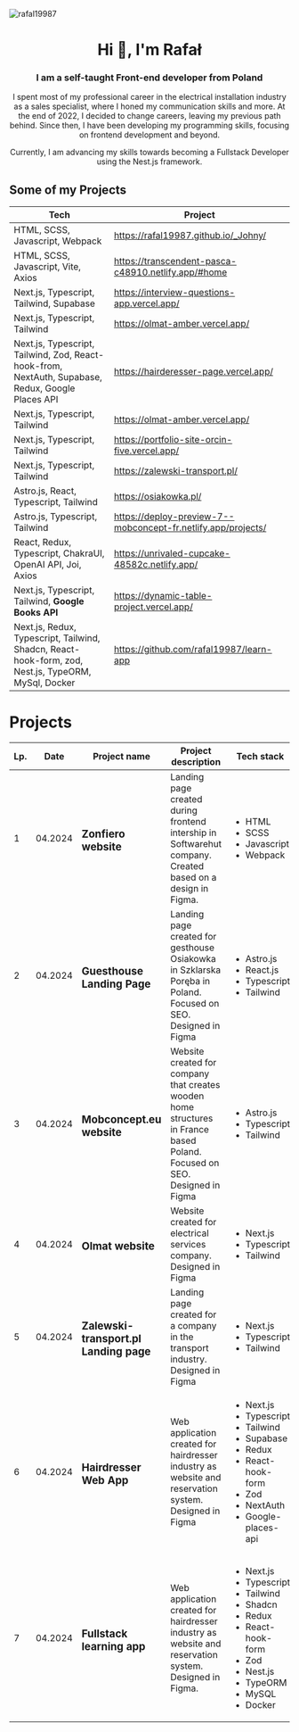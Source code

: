 <p align="left"> <img src="https://komarev.com/ghpvc/?username=rafal19987&label=Profile%20views&color=0e75b6&style=flat" alt="rafal19987" /> </p>

<h1 align="center">Hi 👋, I'm Rafał</h1>
<h3 align="center">I am a self-taught Front-end developer from Poland</h3>
<p align="center">I spent most of my professional career in the electrical installation industry as a sales specialist, where I honed my communication skills and more. At the end of 2022, I decided to change careers, leaving my previous path behind. Since then, I have been developing my programming skills, focusing on frontend development and beyond.</p>
<p align="center">Currently, I am advancing my skills towards becoming a Fullstack Developer using the Nest.js framework.</p>


## Some of my Projects
| Tech | Project |
| ----- | ------ |
| HTML, SCSS, Javascript, Webpack | https://rafal19987.github.io/_Johny/ |
| HTML, SCSS, Javascript, Vite, Axios | https://transcendent-pasca-c48910.netlify.app/#home |
| Next.js, Typescript, Tailwind, Supabase | https://interview-questions-app.vercel.app/ |
| Next.js, Typescript, Tailwind | https://olmat-amber.vercel.app/ |
| Next.js, Typescript, Tailwind, Zod, React-hook-from, NextAuth, Supabase, Redux, Google Places API | https://hairderesser-page.vercel.app/ |
| Next.js, Typescript, Tailwind | https://olmat-amber.vercel.app/ |
| Next.js, Typescript, Tailwind | https://portfolio-site-orcin-five.vercel.app/ |
| Next.js, Typescript, Tailwind | https://zalewski-transport.pl/ |
| Astro.js, React, Typescript, Tailwind | https://osiakowka.pl/ |
| Astro.js, Typescript, Tailwind | https://deploy-preview-7--mobconcept-fr.netlify.app/projects/ |
| React, Redux, Typescript, ChakraUI, OpenAI API, Joi, Axios | https://unrivaled-cupcake-48582c.netlify.app/ |
| Next.js, Typescript, Tailwind, <strong>Google Books API</strong> | https://dynamic-table-project.vercel.app/ |
| Next.js, Redux, Typescript, Tailwind, Shadcn, React-hook-form, zod, Nest.js, TypeORM, MySql, Docker  | https://github.com/rafal19987/learn-app |

# Projects

<table>
  <thead>
    <tr>
      <th>Lp.</th>
      <th>Date</th>
      <th>Project name</th>
      <th>Project description</th>
      <th>Tech stack</th>
      <th>Links</th>
    </tr>
  </thead>
  <tbody>    
    <tr>
      <td>1</td>
      <td>04.2024</td>
      <td>
        <h3>Zonfiero website</h3>
      </td>
      <td>Landing page created during frontend intership in Softwarehut company. Created based on a design in Figma.</td>
      <td>   
        <ul>
          <li>HTML</li>
          <li>SCSS</li>
          <li>Javascript</li>
          <li>Webpack</li>
        </ul>
      </td>
      <td>  
        - Live [https://rafal19987.github.io/_Johny/](https://rafal19987.github.io/_Johny/)
      </td>
    </tr>
    <tr>
      <td>2</td>
      <td>04.2024</td>
      <td>
        <h3>Guesthouse Landing Page</h3>
      </td>
      <td>Landing page created for gesthouse Osiakowka in Szklarska Poręba in Poland. Focused on SEO. Designed in Figma</td>
      <td>   
        <ul>
          <li>Astro.js</li>
          <li>React.js</li>
          <li>Typescript</li>
          <li>Tailwind</li>
        </ul>
      </td>
      <td>  
        - Live [https://rafal19987.github.io/_Johny/](https://rafal19987.github.io/_Johny/)
      </td>
    </tr>
    <tr>
      <td>3</td>
      <td>04.2024</td>
      <td>
        <h3>Mobconcept.eu website</h3>
      </td>
      <td>Website created for company that creates wooden home structures in France based Poland. Focused on SEO. Designed in Figma</td>
      <td>   
        <ul>
          <li>Astro.js</li>
          <li>Typescript</li>
          <li>Tailwind</li>
        </ul>
      </td>
      <td>  
        - Live [https://rafal19987.github.io/_Johny/](https://rafal19987.github.io/_Johny/)
      </td>
    </tr>
    <tr>
      <td>4</td>
      <td>04.2024</td>
      <td>
        <h3>Olmat website</h3>
      </td>
      <td>Website created for electrical services company. Designed in Figma</td>
      <td>   
        <ul>
          <li>Next.js</li>
          <li>Typescript</li>
          <li>Tailwind</li>
        </ul>
      </td>
      <td>  
        - Live [https://rafal19987.github.io/_Johny/](https://rafal19987.github.io/_Johny/)
      </td>
    </tr>
    <tr>
      <td>5</td>
      <td>04.2024</td>
      <td>
        <h3>Zalewski-transport.pl Landing page</h3>
      </td>
      <td>Landing page created for a company in the transport industry. Designed in Figma</td>
      <td>   
        <ul>
          <li>Next.js</li>
          <li>Typescript</li>
          <li>Tailwind</li>
        </ul>
      </td>
      <td>  
        - Live [https://rafal19987.github.io/_Johny/](https://rafal19987.github.io/_Johny/)
      </td>
    </tr>
    <tr>
      <td>6</td>
      <td>04.2024</td>
      <td>
        <h3>Hairdresser Web App</h3>
      </td>
      <td>Web application created for hairdresser industry as website and reservation system. Designed in Figma</td>
      <td>   
        <ul>
          <li>Next.js</li>
          <li>Typescript</li>
          <li>Tailwind</li>
          <li>Supabase</li>
          <li>Redux</li>
          <li>React-hook-form</li>
          <li>Zod</li>
          <li>NextAuth</li>
          <li>Google-places-api</li>
        </ul>
      </td>
      <td>  
        - Live [https://rafal19987.github.io/_Johny/](https://rafal19987.github.io/_Johny/)
      </td>
    </tr>
    <tr>
      <td>7</td>
      <td>04.2024</td>
      <td>
        <h3>Fullstack learning app</h3>
      </td>
      <td>Web application created for hairdresser industry as website and reservation system. Designed in Figma.</td>
      <td>   
        <ul>
          <li>Next.js</li>
          <li>Typescript</li>
          <li>Tailwind</li>
          <li>Shadcn</li>
          <li>Redux</li>
          <li>React-hook-form</li>
          <li>Zod</li>
          <li>Nest.js</li>
          <li>TypeORM</li>
          <li>MySQL</li>
          <li>Docker</li>
        </ul>
      </td>
      <td>  
        - Live [https://rafal19987.github.io/_Johny/](https://rafal19987.github.io/_Johny/)
      </td>
    </tr>
  </tbody>  
</table>
